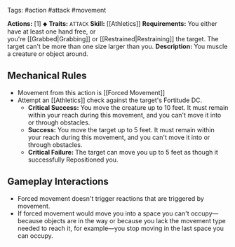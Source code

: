 Tags: #action #attack #movement 

**Actions:** [1] ⬥
**Traits:** `ATTACK`
**Skill:** [[Athletics]]
**Requirements:** You either have at least one hand free, or you're [[Grabbed|Grabbing]] or [[Restrained|Restraining]] the target. The target can't be more than one size larger than you.
**Description:** You muscle a creature or object around. 

## Mechanical Rules

- Movement from this action is [[Forced Movement]]
- Attempt an [[Athletics]] check against the target's Fortitude DC.  
	- **Critical Success:** You move the creature up to 10 feet. It must remain within your reach during this movement, and you can't move it into or through obstacles.  
	- **Success:** You move the target up to 5 feet. It must remain within your reach during this movement, and you can't move it into or through obstacles.  
	- **Critical Failure:** The target can move you up to 5 feet as though it successfully Repositioned you.

## Gameplay Interactions

- Forced movement doesn't trigger reactions that are triggered by movement. 
- If forced movement would move you into a space you can't occupy—because objects are in the way or because you lack the movement type needed to reach it, for example—you stop moving in the last space you can occupy.  